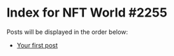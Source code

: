 # Index for NFT World #2255
Posts will be displayed in the order below:

- [Your first post](./001-first.md)

